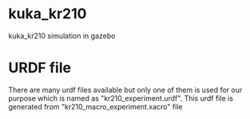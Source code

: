 # kuka_kr210
kuka_kr210 simulation in gazebo

# URDF file
There are many urdf files available but only one of them is used for our purpose which is named as "kr210_experiment.urdf". 
This urdf file is generated from "kr210_macro_experiment.xacro" file
